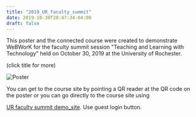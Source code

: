 ```yaml
---
title: "2019_UR_faculty_summit"
date: 2019-10-30T20:47:34-04:00
draft: false
---
```


This poster and the connected course were created to demonstrate WeBWorK for the faculty summit session "Teaching and Learning with Technology" held on October 30, 2019 at the University of Rochester.

(click title for more)
<!--more-->


![Poster](/public/images/UR_faculty_summit_poster.jpg)

You can get to the course site by pointing a QR reader at the QR code on the poster or you can go directly to the 
course site using

[UR faculty summit demo_site](https://demo.webwork.rochester.edu/webwork2/2019_UR_faculty_summit/).  Use guest login button.
